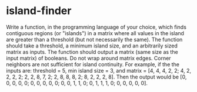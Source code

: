 # island-finder
Write a function, in the programming language of your choice, 
which finds contiguous regions (or "islands") in a matrix where 
all values in the island are greater than a threshold 
(but not necessarily the same). The function should take a threshold, 
a minimum island size, and an arbitrarily sized matrix as inputs. 
The function should output a matrix (same size as the input matrix) 
of booleans. Do not wrap around matrix edges. Corner neighbors are 
not sufficient for island continuity. For example, if the the inputs 
are: threshold = 5, min island size = 3, and 
matrix = [4, 4, 4, 2, 2; 4, 2, 2, 2, 2; 2, 2, 8, 7, 2; 
2, 8, 8, 8, 2; 8, 2, 2, 2, 8]. 
Then the output would be [0, 0, 0, 0, 0; 0, 0, 0, 0, 0; 0, 0, 1, 1, 0;
 0, 1, 1, 1, 0; 0, 0, 0, 0, 0].
